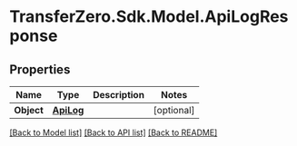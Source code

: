 
# TransferZero.Sdk.Model.ApiLogResponse

## Properties

Name | Type | Description | Notes
------------ | ------------- | ------------- | -------------
**Object** | [**ApiLog**](ApiLog.md) |  | [optional] 

[[Back to Model list]](../README.md#documentation-for-models)
[[Back to API list]](../README.md#documentation-for-api-endpoints)
[[Back to README]](../README.md)

